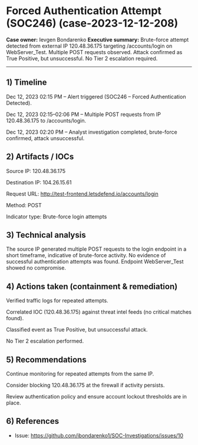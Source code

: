 # Forced Authentication Attempt (SOC246) (case-2023-12-12-208)

**Case owner:** Ievgen Bondarenko
**Executive summary:** Brute-force attempt detected from external IP 120.48.36.175 targeting /accounts/login on WebServer_Test. Multiple POST requests observed. Attack confirmed as True Positive, but unsuccessful. No Tier 2 escalation required.

---

## 1) Timeline
Dec 12, 2023 02:15 PM – Alert triggered (SOC246 – Forced Authentication Detected).

Dec 12, 2023 02:15–02:06 PM – Multiple POST requests from IP 120.48.36.175 to /accounts/login.

Dec 12, 2023 02:20 PM – Analyst investigation completed, brute-force confirmed, attack unsuccessful.

## 2) Artifacts / IOCs
Source IP: 120.48.36.175

Destination IP: 104.26.15.61

Request URL: http://test-frontend.letsdefend.io/accounts/login

Method: POST

Indicator type: Brute-force login attempts

## 3) Technical analysis
The source IP generated multiple POST requests to the login endpoint in a short timeframe, indicative of brute-force activity. No evidence of successful authentication attempts was found. Endpoint WebServer_Test showed no compromise.

## 4) Actions taken (containment & remediation)
Verified traffic logs for repeated attempts.

Correlated IOC (120.48.36.175) against threat intel feeds (no critical matches found).

Classified event as True Positive, but unsuccessful attack.

No Tier 2 escalation performed.

## 5) Recommendations
Continue monitoring for repeated attempts from the same IP.

Consider blocking 120.48.36.175 at the firewall if activity persists.

Review authentication policy and ensure account lockout thresholds are in place.

## 6) References
- Issue: https://github.com/ibondarenko1/SOC-Investigations/issues/10
